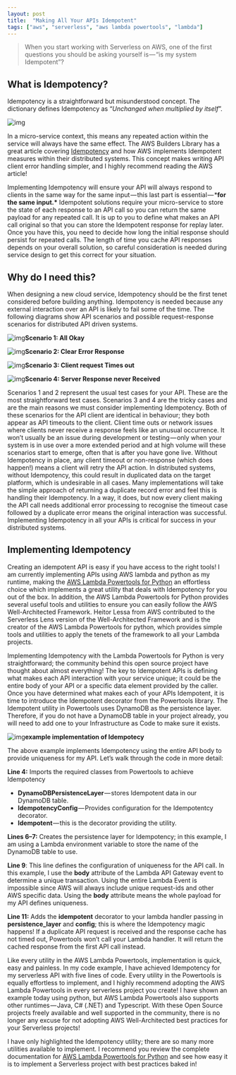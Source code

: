 ```yaml
---
layout: post
title:  "Making All Your APIs Idempotent"
tags: ["aws", "serverless", "aws lambda powertools", "lambda"]
---
```


> When you start working with Serverless on AWS, one of the first questions you should be asking yourself is — “is my system Idempotent”?

## What is Idempotency?

Idempotency is a straightforward but misunderstood concept. The dictionary defines Idempotency as “*Unchanged when multiplied by itself*”.

![img](https://cdn-images-1.medium.com/max/1600/1*e10oxJhKCYzrlFh1NWxqfQ.png)

In a micro-service context, this means any repeated action within the service will always have the same effect. The AWS Builders Library has a great article covering [Idempotency](https://aws.amazon.com/builders-library/making-retries-safe-with-idempotent-APIs/) and how AWS implements Idempotent measures within their distributed systems. This concept makes writing API client error handling simpler, and I highly recommend reading the AWS article!

Implementing Idempotency will ensure your API will always respond to clients in the same way for the same input — this last part is essential — ***for the same input.\*** Idempotent solutions require your micro-service to store the state of each response to an API call so you can return the same payload for any repeated call. It is up to you to define what makes an API call original so that you can store the Idempotent response for replay later. Once you have this, you need to decide how long the initial response should persist for repeated calls. The length of time you cache API responses depends on your overall solution, so careful consideration is needed during service design to get this correct for your situation.

## Why do I need this?

When designing a new cloud service, Idempotency should be the first tenet considered before building anything. Idempotency is needed because any external interaction over an API is likely to fail some of the time. The following diagrams show API scenarios and possible request-response scenarios for distributed API driven systems.

![img](https://cdn-images-1.medium.com/max/1600/1*cJESb5xr_4EJQjg000BTqA.jpeg)**Scenario 1: All Okay**

![img](https://cdn-images-1.medium.com/max/1600/1*TXMCG7vc3rYVS-P3GJXbJw.jpeg)**Scenario 2: Clear Error Response**

![img](https://cdn-images-1.medium.com/max/1600/1*uw-EGaoznpKe25eaQqKYcg.jpeg)**Scenario 3: Client request Times out**

![img](https://cdn-images-1.medium.com/max/1600/1*oiPW614dWRqFEbm-SVQLlA.jpeg)**Scenario 4: Server Response never Received**

Scenarios 1 and 2 represent the usual test cases for your API. These are the most straightforward test cases. Scenarios 3 and 4 are the tricky cases and are the main reasons we must consider implementing Idempotency. Both of these scenarios for the API client are identical in behaviour; they both appear as API timeouts to the client. Client time outs or network issues where clients never receive a response feels like an unusual occurrence. It won’t usually be an issue during development or testing — only when your system is in use over a more extended period and at high volume will these scenarios start to emerge, often that is after you have gone live. Without Idempotency in place, any client timeout or non-response (which does happen!) means a client will retry the API action. In distributed systems, without Idempotency, this could result in duplicated data on the target platform, which is undesirable in all cases. Many implementations will take the simple approach of returning a duplicate record error and feel this is handling their Idempotency. In a way, it does, but now every client making the API call needs additional error processing to recognise the timeout case followed by a duplicate error means the original interaction was successful. Implementing Idempotency in all your APIs is critical for success in your distributed systems.

## Implementing Idempotency

Creating an idempotent API is easy if you have access to the right tools! I am currently implementing APIs using AWS lambda and python as my runtime, making the [AWS Lambda Powertools for Python](https://awslabs.github.io/aws-lambda-powertools-python/latest/utilities/idempotency/) an effortless choice which implements a great utility that deals with Idempotency for you out of the box. In addition, the AWS Lambda Powertools for Python provides several useful tools and utilities to ensure you can easily follow the AWS Well-Architected Framework. Heitor Lessa from AWS contributed to the Serverless Lens version of the Well-Architected Framework and is the creator of the AWS Lambda Powertools for python, which provides simple tools and utilities to apply the tenets of the framework to all your Lambda projects.

Implementing Idempotency with the Lambda Powertools for Python is very straightforward; the community behind this open source project have thought about almost everything! The key to Idempotent APIs is defining what makes each API interaction with your service unique; it could be the entire body of your API or a specific data element provided by the caller. Once you have determined what makes each of your APIs Idempotent, it is time to introduce the Idempotent decorator from the Powertools library. The Idempotent utility in Powertools uses DynamoDB as the persistence layer. Therefore, if you do not have a DynamoDB table in your project already, you will need to add one to your Infrastructure as Code to make sure it exists.

![img](https://cdn-images-1.medium.com/max/2400/1*fBeNXijMzo2h-BsSnS1rfg.png)**example implementation of Idempotecy**

The above example implements Idempotency using the entire API body to provide uniqueness for my API. Let’s walk through the code in more detail:

**Line 4:** Imports the required classes from Powertools to achieve Idempotency

- **DynamoDBPersistenceLayer** — stores Idempotent data in our DynamoDB table.
- **IdempotencyConfig** — Provides configuration for the Idempotentcy decorator.
- **Idempotent** — this is the decorator providing the utility.

**Lines 6–7:** Creates the persistence layer for Idempotency; in this example, I am using a Lambda environment variable to store the name of the DynamoDB table to use.

**Line 9**: This line defines the configuration of uniqueness for the API call. In this example, I use the **body** attribute of the Lambda API Gateway event to determine a unique transaction. Using the entire Lambda Event is impossible since AWS will always include unique request-ids and other AWS specific data. Using the **body** attribute means the whole payload for my API defines uniqueness.

**Line 11:** Adds the **idempotent** decorator to your lambda handler passing in **persistence_layer** and **config**; this is where the Idempotency magic happens! If a duplicate API request is received and the response cache has not timed out, Powertools won’t call your Lambda handler. It will return the cached response from the first API call instead.

Like every utility in the AWS Lambda Powertools, implementation is quick, easy and painless. In my code example, I have achieved Idempotency for my serverless API with five lines of code. Every utility in the Powertools is equally effortless to implement, and I highly recommend adopting the AWS Lambda Powertools in every serverless project you create! I have shown an example today using python, but AWS Lambda Powertools also supports other runtimes — Java, C# (.NET) and Typescript. With these Open Source projects freely available and well supported in the community, there is no longer any excuse for not adopting AWS Well-Architected best practices for your Serverless projects!

I have only highlighted the Idempotency utility; there are so many more utilities available to implement. I recommend you review the complete documentation for [AWS Lambda Powertools for Python](https://awslabs.github.io/aws-lambda-powertools-python/latest/) and see how easy it is to implement a Serverless project with best practices baked in!